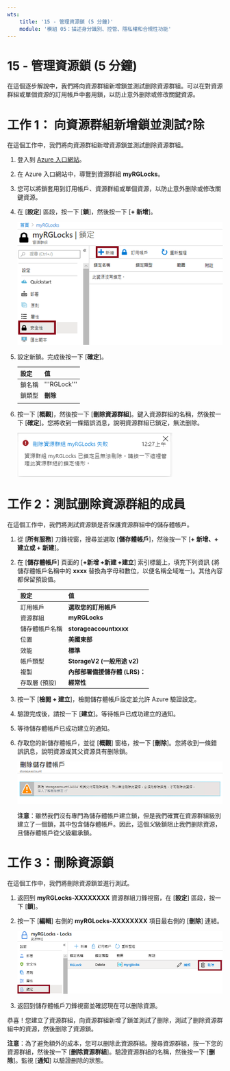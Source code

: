```yaml
---
wts:
    title: '15 - 管理資源鎖 (5 分鐘)'
    module: '模組 05：描述身分識別、控管、隱私權和合規性功能'
---
```

# 15 - 管理資源鎖 (5 分鐘)

在這個逐步解說中，我們將向資源群組新增鎖並測試删除資源群組。可以在對資源群組或單個資源的訂用帳戶中套用鎖，以防止意外删除或修改關鍵資源。  


# 工作 1：  向資源群組新增鎖並測試?除

在這個工作中，我們將向資源群組新增資源鎖並測試删除資源群組。 

1. 登入到 [Azure 入口網站](https://portal.azure.com)。

2. 在 Azure 入口網站中，導覽到資源群組 **myRGLocks**。

3. 您可以將鎖套用到訂用帳戶、資源群組或單個資源，以防止意外删除或修改關鍵資源。 

4. 在 [**設定**] 區段，按一下 [**鎖**]，然後按一下 [**+ 新增**]。 

    ![顯示 [鎖] 窗格的 myRGLocks 資源群組的螢幕擷取畫面。](../images/1601.png)

5. 設定新鎖。完成後按一下 [**確定**]。 

    | 設定 | 值 |
    | -- | -- |
    | 鎖名稱 | '''RGLock''' |
    | 鎖類型 | **刪除** |
    | | |

6. 按一下 [**概觀**]，然後按一下 [**刪除資源群組**]。鍵入資源群組的名稱，然後按一下 [**確定**]。您將收到一條錯誤消息，說明資源群組已鎖定，無法删除。

    ![刪除鎖失敗的熒幕擷取畫面。](../images/1602.png)

# 工作 2：測試删除資源群組的成員

在這個工作中，我們將測試資源鎖是否保護資源群組中的儲存體帳戶。 

1. 從 [**所有服務**] 刀鋒視窗，搜尋並選取 [**儲存體帳戶**]，然後按一下 [**+ 新增、+ 建立或 + 新建**]。 

2. 在 [**儲存體帳戶**] 頁面的 [**+新增 +新建 +建立**] 索引標籤上，填充下列資訊 (將儲存體帳戶名稱中的 **xxxx** 替換為字母和數位，以便名稱全域唯一)。其他內容都保留預設值。

    | 設定 | 值 | 
    | --- | --- |
    | 訂用帳戶 | **選取您的訂用帳戶** |
    | 資源群組 | **myRGLocks** |
    | 儲存體帳戶名稱 | **storageaccountxxxx** |
    | 位置 | **美國東部**  |
    | 效能 | **標準** |
    | 帳戶類型 | **StorageV2 (一般用途 v2)** |
    | 複製 | **內部部署備援儲存體 (LRS)：** |
    | 存取層 (預設) | **經常性** |
   

3. 按一下 [**檢閱 + 建立**]，檢閱儲存體帳戶設定並允許 Azure 驗證設定。 

4. 驗證完成後，請按一下 [**建立**]。等待帳戶已成功建立的通知。 

5.  等待儲存體帳戶已成功建立的通知。 

6. 存取您的新儲存體帳戶，並從 [**概觀**] 窗格，按一下 [**刪除**]。您將收到一條錯誤訊息，說明資源或其父資源具有删除鎖。 

    ![刪除儲存體帳戶時出錯的螢幕擷取畫面。](../images/1603.png)

    **注意**：雖然我們沒有專門為儲存體帳戶建立鎖，但是我們確實在資源群組級別建立了一個鎖，其中包含儲存體帳戶。因此，這個*父*級鎖阻止我們删除資源，且儲存體帳戶從父級繼承鎖。

# 工作 3：刪除資源鎖

在這個工作中，我們將刪除資源鎖並進行測試。 

1. 返回到 **myRGLocks-XXXXXXXX** 資源群組刀鋒視窗，在 [**設定**] 區段，按一下 [**鎖**]。
    
2. 按一下 [**編輯**] 右側的 **myRGLocks-XXXXXXXX** 項目最右側的 [**刪除**] 連結。

    ![醒目提示 [删除] 連結的鎖的螢幕擷取畫面。](../images/1604.png)

3. 返回到儲存體帳戶刀鋒視窗並確認現在可以删除資源。

恭喜！您建立了資源群組，向資源群組新增了鎖並測試了删除，測試了删除資源群組中的資源，然後删除了資源鎖。 

**注意**：為了避免額外的成本，您可以删除此資源群組。搜尋資源群組，按一下您的資源群組，然後按一下 [**删除資源群組**]。驗證資源群組的名稱，然後按一下 [**删除**]。監視 [**通知**] 以驗證删除的狀態。
